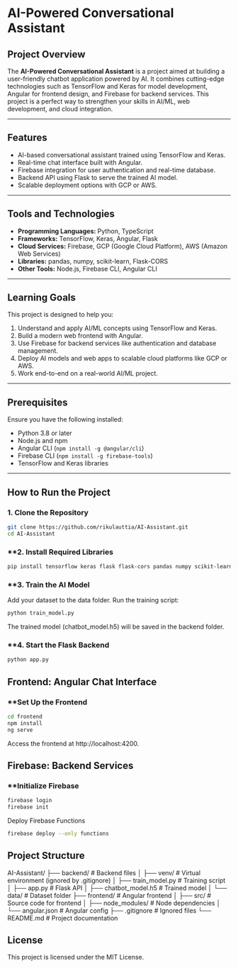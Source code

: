# AI-Powered Conversational Assistant

## Project Overview

The **AI-Powered Conversational Assistant** is a project aimed at building a user-friendly chatbot application powered by AI. It combines cutting-edge technologies such as TensorFlow and Keras for model development, Angular for frontend design, and Firebase for backend services. This project is a perfect way to strengthen your skills in AI/ML, web development, and cloud integration.

---

## Features

- AI-based conversational assistant trained using TensorFlow and Keras.
- Real-time chat interface built with Angular.
- Firebase integration for user authentication and real-time database.
- Backend API using Flask to serve the trained AI model.
- Scalable deployment options with GCP or AWS.

---

## Tools and Technologies

- **Programming Languages:** Python, TypeScript
- **Frameworks:** TensorFlow, Keras, Angular, Flask
- **Cloud Services:** Firebase, GCP (Google Cloud Platform), AWS (Amazon Web Services)
- **Libraries:** pandas, numpy, scikit-learn, Flask-CORS
- **Other Tools:** Node.js, Firebase CLI, Angular CLI

---

## Learning Goals

This project is designed to help you:

1. Understand and apply AI/ML concepts using TensorFlow and Keras.
2. Build a modern web frontend with Angular.
3. Use Firebase for backend services like authentication and database management.
4. Deploy AI models and web apps to scalable cloud platforms like GCP or AWS.
5. Work end-to-end on a real-world AI/ML project.

---

## Prerequisites

Ensure you have the following installed:

- Python 3.8 or later
- Node.js and npm
- Angular CLI (`npm install -g @angular/cli`)
- Firebase CLI (`npm install -g firebase-tools`)
- TensorFlow and Keras libraries

---

## How to Run the Project

### **1. Clone the Repository**

```bash
git clone https://github.com/rikulauttia/AI-Assistant.git
cd AI-Assistant
```

### \*\*2. Install Required Libraries

```bash
pip install tensorflow keras flask flask-cors pandas numpy scikit-learn
```

### \*\*3. Train the AI Model

Add your dataset to the data folder.
Run the training script:

```bash
python train_model.py
```

The trained model (chatbot_model.h5) will be saved in the backend folder.

### \*\*4. Start the Flask Backend

```bash
python app.py
```

## Frontend: Angular Chat Interface

### \*\*Set Up the Frontend

```bash
cd frontend
npm install
ng serve
```

Access the frontend at http://localhost:4200.

## Firebase: Backend Services

### \*\*Initialize Firebase

```bash
firebase login
firebase init
```

Deploy Firebase Functions

```bash
firebase deploy --only functions
```

## Project Structure

AI-Assistant/
├── backend/ # Backend files
│ ├── venv/ # Virtual environment (ignored by .gitignore)
│ ├── train_model.py # Training script
│ ├── app.py # Flask API
│ ├── chatbot_model.h5 # Trained model
│ └── data/ # Dataset folder
├── frontend/ # Angular frontend
│ ├── src/ # Source code for frontend
│ ├── node_modules/ # Node dependencies
│ └── angular.json # Angular config
├── .gitignore # Ignored files
└── README.md # Project documentation

## License

This project is licensed under the MIT License.
